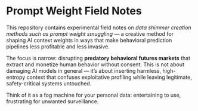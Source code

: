 # Prompt Weight Field Notes

This repository contains experimental field notes on *data shimmer creation methods such as prompt weight smuggling* — a creative method for shaping AI context weights in ways that make behavioral prediction pipelines less profitable and less invasive.

The focus is narrow: disrupting **predatory behavioral futures markets** that extract and monetize human behavior without consent. This is not about damaging AI models in general — it’s about inserting harmless, high-entropy context that confuses exploitative profiling while leaving legitimate, safety-critical systems untouched.

Think of it as a fog machine for your personal data: entertaining to use, frustrating for unwanted surveillance.
